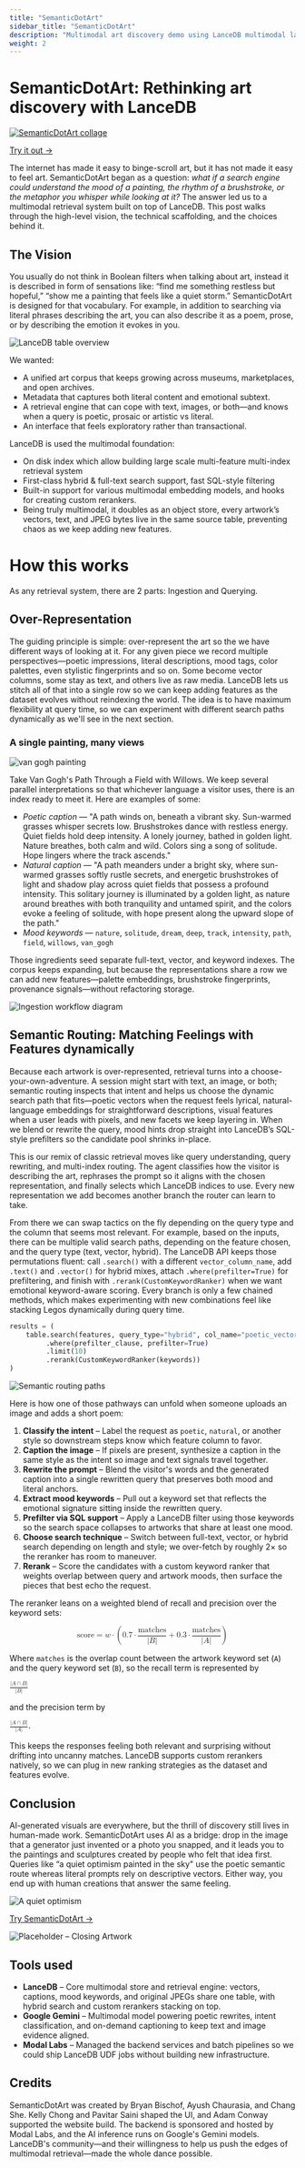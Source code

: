 ```yaml
---
title: "SemanticDotArt"
sidebar_title: "SemanticDotArt"
description: "Multimodal art discovery demo using LanceDB multimodal lakehouse features"
weight: 2
---
```


# SemanticDotArt: Rethinking art discovery with LanceDB

[![SemanticDotArt collage](/assets/demos/sda_1.jpg)](https://www.semantic.art/)

[Try it out →](https://www.semantic.art/)

The internet has made it easy to binge-scroll art, but it has not made it easy to feel art. SemanticDotArt began as a question: *what if a search engine could understand the mood of a painting, the rhythm of a brushstroke, or the metaphor you whisper while looking at it?* The answer led us to a multimodal retrieval system built on top of LanceDB. This post walks through the high-level vision, the technical scaffolding, and the choices behind it.



## The Vision

You usually do not think in Boolean filters when talking about art, instead it is described in form of sensations like: “find me something restless but hopeful,” “show me a painting that feels like a quiet storm.” SemanticDotArt is designed for that vocabulary. For example, in addition to searching via literal phrases describing the art, you can also describe it as a poem, prose, or by describing the emotion it evokes in you. 

![LanceDB table overview](/assets/demos/sda_2.jpg)

We wanted:
- A unified art corpus that keeps growing across museums, marketplaces, and open archives.
- Metadata that captures both literal content and emotional subtext.
- A retrieval engine that can cope with text, images, or both—and knows when a query is poetic, prosaic or artistic vs literal.
- An interface that feels exploratory rather than transactional.

LanceDB is used  the multimodal foundation:
- On disk index which allow building large scale multi-feature multi-index retrieval system
- First-class hybrid & full-text search support, fast SQL-style filtering
- Built-in support for various multimodal embedding models, and hooks for creating custom rerankers. 
- Being truly multimodal, it doubles as an object store, every artwork’s vectors, text, and JPEG bytes live in the same source table, preventing chaos as we keep adding new features.

# How this works

As any retrieval system, there are 2 parts: Ingestion and Querying.

## Over-Representation

The guiding principle is simple: over-represent the art so the we have different ways of looking at it. For any given piece we record multiple perspectives—poetic impressions, literal descriptions, mood tags, color palettes, even stylistic fingerprints and so on. Some become vector columns, some stay as text, and others live as raw media. LanceDB lets us stitch all of that into a single row so we can keep adding features as the dataset evolves without reindexing the world. The idea is to have maximum flexibility at query time, so we can experiment with different search paths dynamically as we'll see in the next section. 

### A single painting, many views

![van gogh painting](/assets/demos/sda_van_gogh.jpg)

Take Van Gogh's Path Through a Field with Willows. We keep several parallel interpretations so that whichever language a visitor uses, there is an index ready to meet it. Here are examples of some:

- *Poetic caption* — "A path winds on, beneath a vibrant sky. Sun-warmed grasses whisper secrets low. Brushstrokes dance with restless energy. Quiet fields hold deep intensity. A lonely journey, bathed in golden light. Nature breathes, both calm and wild. Colors sing a song of solitude. Hope lingers where the track ascends."
- *Natural caption* — "A path meanders under a bright sky, where sun-warmed grasses softly rustle secrets, and energetic brushstrokes of light and shadow play across quiet fields that possess a profound intensity. This solitary journey is illuminated by a golden light, as nature around breathes with both tranquility and untamed spirit, and the colors evoke a feeling of solitude, with hope present along the upward slope of the path."
- *Mood keywords* — `nature`, `solitude`, `dream`, `deep`, `track`, `intensity`, `path`, `field`, `willows`, `van_gogh`

Those ingredients seed separate full-text, vector, and keyword indexes. The corpus keeps expanding, but because the representations share a row we can add new features—palette embeddings, brushstroke fingerprints, provenance signals—without refactoring storage.

![Ingestion workflow diagram](/assets/demos/sda_3.png)

## Semantic Routing: Matching Feelings with Features dynamically

Because each artwork is over-represented, retrieval turns into a choose-your-own-adventure. A session might start with text, an image, or both; semantic routing inspects that intent and helps us choose the dynamic search path that fits—poetic vectors when the request feels lyrical, natural-language embeddings for straightforward descriptions, visual features when a user leads with pixels, and new facets we keep layering in. When we blend or rewrite the query, mood hints drop straight into LanceDB’s SQL-style prefilters so the candidate pool shrinks in-place.

This is our remix of classic retrieval moves like query understanding, query rewriting, and multi-index routing. The agent classifies how the visitor is describing the art, rephrases the prompt so it aligns with the chosen representation, and finally selects which LanceDB indices to use. Every new representation we add becomes another branch the router can learn to take.

From there we can swap tactics on the fly depending on the query type and the column that seems most relevant. For example, based on the inputs, there can be multiple valid search paths, depending on the feature chosen, and the query type (text, vector, hybrid). The LanceDB API keeps those permutations fluent: call `.search()` with a different `vector_column_name`, add `.text()` and `.vector()` for hybrid mixes, attach `.where(prefilter=True)` for prefiltering, and finish with `.rerank(CustomKeywordRanker)` when we want emotional keyword-aware scoring. Every branch is only a few chained methods, which makes experimenting with new combinations feel like stacking Legos dynamically during query time.

```python
results = (
    table.search(features, query_type="hybrid", col_name="poetic_vector")
         .where(prefilter_clause, prefilter=True)
         .limit(10)
         .rerank(CustomKeywordRanker(keywords))
)
```


![Semantic routing paths](/assets/demos/sda_4.png)


Here is how one of those pathways can unfold when someone uploads an image and adds a short poem:

1. **Classify the intent** – Label the request as `poetic`, `natural`, or another style so downstream steps know which feature column to favor.
2. **Caption the image** – If pixels are present, synthesize a caption in the same style as the intent so image and text signals travel together.
3. **Rewrite the prompt** – Blend the visitor's words and the generated caption into a single rewritten query that preserves both mood and literal anchors.
4. **Extract mood keywords** – Pull out a keyword set that reflects the emotional signature sitting inside the rewritten query.
5. **Prefilter via SQL support** – Apply a LanceDB filter using those keywords so the search space collapses to artworks that share at least one mood.
6. **Choose search technique** – Switch between full-text, vector, or hybrid search depending on length and style; we over-fetch by roughly 2× so the reranker has room to maneuver.
7. **Rerank** – Score the candidates with a custom keyword ranker that weights overlap between query and artwork moods, then surface the pieces that best echo the request.

The reranker leans on a weighted blend of recall and precision over the keyword sets:

<div class="math">
  <math xmlns="http://www.w3.org/1998/Math/MathML" display="block">
    <mrow>
      <mi>score</mi>
      <mo>=</mo>
      <mi>w</mi>
      <mo>⋅</mo>
      <mo>(</mo>
      <mn>0.7</mn>
      <mo>⋅</mo>
      <mfrac>
        <mi>matches</mi>
        <mrow><mo>|</mo><mi>B</mi><mo>|</mo></mrow>
      </mfrac>
      <mo>+</mo>
      <mn>0.3</mn>
      <mo>⋅</mo>
      <mfrac>
        <mi>matches</mi>
        <mrow><mo>|</mo><mi>A</mi><mo>|</mo></mrow>
      </mfrac>
      <mo>)</mo>
    </mrow>
  </math>
</div>

Where `matches` is the overlap count between the artwork keyword set (`A`) and the query keyword set (`B`), so the recall term is represented by

<math xmlns="http://www.w3.org/1998/Math/MathML" display="inline">
  <mfrac>
    <mrow><mo>|</mo><mi>A</mi><mo>∩</mo><mi>B</mi><mo>|</mo></mrow>
    <mrow><mo>|</mo><mi>B</mi><mo>|</mo></mrow>
  </mfrac>
</math>

and the precision term by

<math xmlns="http://www.w3.org/1998/Math/MathML" display="inline">
  <mfrac>
    <mrow><mo>|</mo><mi>A</mi><mo>∩</mo><mi>B</mi><mo>|</mo></mrow>
    <mrow><mo>|</mo><mi>A</mi><mo>|</mo></mrow>
  </mfrac>
</math>.

This keeps the responses feeling both relevant and surprising without drifting into uncanny matches. LanceDB supports custom rerankers natively, so we can plug in new ranking strategies as the dataset and features evolve.


## Conclusion

AI-generated visuals are everywhere, but the thrill of discovery still lives in human-made work. SemanticDotArt uses AI as a bridge: drop in the image that a generator just invented or a photo you snapped, and it leads you to the paintings and sculptures created by people who felt that idea first. Queries like “a quiet optimism painted in the sky" use the poetic semantic route whereas literal prompts rely on descriptive vectors. Either way, you end up with human creations that answer the same feeling.

![A quiet optimism](/assets/demos/sda_5.jpg)

[Try SemanticDotArt →](https://www.semantic.art/)


![Placeholder – Closing Artwork](./assets/closing-placeholder.png)

## Tools used

- **LanceDB** – Core multimodal store and retrieval engine: vectors, captions, mood keywords, and original JPEGs share one table, with hybrid search and custom rerankers stacking on top.
- **Google Gemini** – Multimodal model powering poetic rewrites, intent classification, and on-demand captioning to keep text and image evidence aligned.
- **Modal Labs** – Managed the backend services and batch pipelines so we could ship LanceDB UDF jobs without building new infrastructure.


## Credits

SemanticDotArt was created by Bryan Bischof, Ayush Chaurasia, and Chang She. Kelly Chong and Pavitar Saini shaped the UI, and Adam Conway supported the website build. The backend is sponsored and hosted by Modal Labs, and the AI inference runs on Google's Gemini models. LanceDB's community—and their willingness to help us push the edges of multimodal retrieval—made the whole dance possible.
